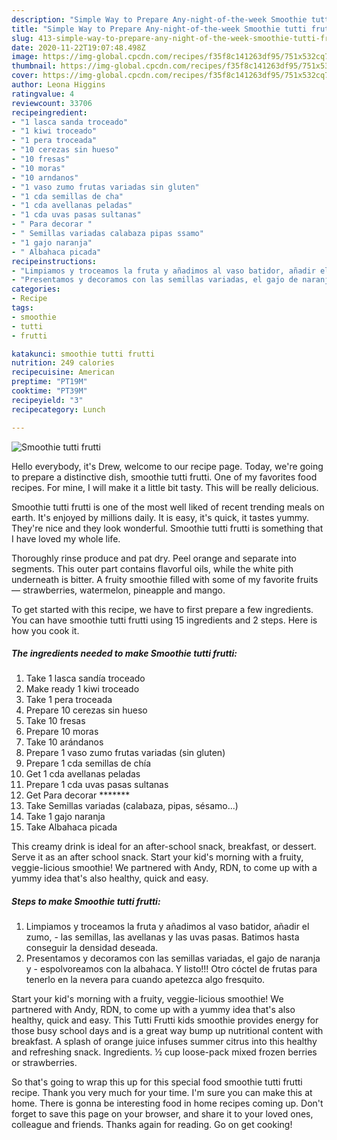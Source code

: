 ```yaml
---
description: "Simple Way to Prepare Any-night-of-the-week Smoothie tutti frutti"
title: "Simple Way to Prepare Any-night-of-the-week Smoothie tutti frutti"
slug: 413-simple-way-to-prepare-any-night-of-the-week-smoothie-tutti-frutti
date: 2020-11-22T19:07:48.498Z
image: https://img-global.cpcdn.com/recipes/f35f8c141263df95/751x532cq70/smoothie-tutti-frutti-foto-principal.jpg
thumbnail: https://img-global.cpcdn.com/recipes/f35f8c141263df95/751x532cq70/smoothie-tutti-frutti-foto-principal.jpg
cover: https://img-global.cpcdn.com/recipes/f35f8c141263df95/751x532cq70/smoothie-tutti-frutti-foto-principal.jpg
author: Leona Higgins
ratingvalue: 4
reviewcount: 33706
recipeingredient:
- "1 lasca sanda troceado"
- "1 kiwi troceado"
- "1 pera troceada"
- "10 cerezas sin hueso"
- "10 fresas"
- "10 moras"
- "10 arndanos"
- "1 vaso zumo frutas variadas sin gluten"
- "1 cda semillas de cha"
- "1 cda avellanas peladas"
- "1 cda uvas pasas sultanas"
- " Para decorar "
- " Semillas variadas calabaza pipas ssamo"
- "1 gajo naranja"
- " Albahaca picada"
recipeinstructions:
- "Limpiamos y troceamos la fruta y añadimos al vaso batidor, añadir el zumo, las semillas, las avellanas y las uvas pasas. Batimos hasta conseguir la densidad deseada."
- "Presentamos y decoramos con las semillas variadas, el gajo de naranja y espolvoreamos con la albahaca. Y listo!!! Otro cóctel de frutas para tenerlo en la nevera para cuando apetezca algo fresquito."
categories:
- Recipe
tags:
- smoothie
- tutti
- frutti

katakunci: smoothie tutti frutti 
nutrition: 249 calories
recipecuisine: American
preptime: "PT19M"
cooktime: "PT39M"
recipeyield: "3"
recipecategory: Lunch

---
```



![Smoothie tutti frutti](https://img-global.cpcdn.com/recipes/f35f8c141263df95/751x532cq70/smoothie-tutti-frutti-foto-principal.jpg)

Hello everybody, it's Drew, welcome to our recipe page. Today, we're going to prepare a distinctive dish, smoothie tutti frutti. One of my favorites food recipes. For mine, I will make it a little bit tasty. This will be really delicious.

Smoothie tutti frutti is one of the most well liked of recent trending meals on earth. It's enjoyed by millions daily. It is easy, it's quick, it tastes yummy. They're nice and they look wonderful. Smoothie tutti frutti is something that I have loved my whole life.

Thoroughly rinse produce and pat dry. Peel orange and separate into segments. This outer part contains flavorful oils, while the white pith underneath is bitter. A fruity smoothie filled with some of my favorite fruits— strawberries, watermelon, pineapple and mango.


To get started with this recipe, we have to first prepare a few ingredients. You can have smoothie tutti frutti using 15 ingredients and 2 steps. Here is how you cook it.

<!--inarticleads1-->

##### The ingredients needed to make Smoothie tutti frutti:

1. Take 1 lasca sandía troceado
1. Make ready 1 kiwi troceado
1. Take 1 pera troceada
1. Prepare 10 cerezas sin hueso
1. Take 10 fresas
1. Prepare 10 moras
1. Take 10 arándanos
1. Prepare 1 vaso zumo frutas variadas (sin gluten)
1. Prepare 1 cda semillas de chía
1. Get 1 cda avellanas peladas
1. Prepare 1 cda uvas pasas sultanas
1. Get  Para decorar *******
1. Take  Semillas variadas (calabaza, pipas, sésamo...)
1. Take 1 gajo naranja
1. Take  Albahaca picada


This creamy drink is ideal for an after-school snack, breakfast, or dessert. Serve it as an after school snack. Start your kid&#39;s morning with a fruity, veggie-licious smoothie! We partnered with Andy, RDN, to come up with a yummy idea that&#39;s also healthy, quick and easy. 

<!--inarticleads2-->

##### Steps to make Smoothie tutti frutti:

1. Limpiamos y troceamos la fruta y añadimos al vaso batidor, añadir el zumo, - las semillas, las avellanas y las uvas pasas. Batimos hasta conseguir la densidad deseada.
1. Presentamos y decoramos con las semillas variadas, el gajo de naranja y - espolvoreamos con la albahaca. Y listo!!! Otro cóctel de frutas para tenerlo en la nevera para cuando apetezca algo fresquito.


Start your kid&#39;s morning with a fruity, veggie-licious smoothie! We partnered with Andy, RDN, to come up with a yummy idea that&#39;s also healthy, quick and easy. This Tutti Frutti kids smoothie provides energy for those busy school days and is a great way bump up nutritional content with breakfast. A splash of orange juice infuses summer citrus into this healthy and refreshing snack. Ingredients. ½ cup loose-pack mixed frozen berries or strawberries. 

So that's going to wrap this up for this special food smoothie tutti frutti recipe. Thank you very much for your time. I'm sure you can make this at home. There is gonna be interesting food in home recipes coming up. Don't forget to save this page on your browser, and share it to your loved ones, colleague and friends. Thanks again for reading. Go on get cooking!
